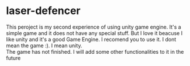 # laser-defencer
This peroject is my second experience of using unity game engine. It's a simple game and it does not have any special stuff. 
But I love it beacuse I like unity and it's a good Game Engine. I recomend you to use it. I dont mean the game :).
I mean unity.  
The game has not finished. I will add some other functionalities to it in the future
